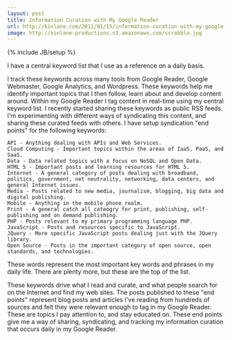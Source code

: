 ```yaml
---
layout: post
title: Information Curation with My Google Reader
url: http://kinlane.com/2011/01/15/information-curation-with-my-google-reader/
image: http://kinlane-productions.s3.amazonaws.com/scrabble.jpg
---
```

{% include JB/setup %}
I have a central keyword list that I use as a reference on a daily basis.

I track these keywords across many tools from Google Reader, Google Webmaster, Google Analytics, and Wordpress.
These keywords help me identify important topics that I then follow, learn about and develop content around.
Within my Google Reader I tag content in real-time using my central keyword list.
I recently started sharing these keywords as public RSS feeds.
I'm experimenting with different ways of syndicating this content, and sharing these curated feeds with others.
I have setup syndication "end points" for the following keywords:

	API - Anything dealing with APIs and Web Services.
	Cloud Computing - Important topics within the areas of IaaS, PaaS, and SaaS.
	Data - Data related topics with a focus on NoSQL and Open Data.
	HTML 5 - Important posts and learning resources for HTML 5.
	Internet - A general category of posts dealing with broadband, politics, government, net neutrality, networking, data centers, and general Internet issues.
	Media - Posts related to new media, journalism, blogging, big data and digital publishing.
	Mobile - Anything in the mobile phone realm.
	Print - A general catch all cateogry for print, publishing, self-publishing and on demand publishing.
	PHP - Posts relevant to my primary programming language PHP.
	JavaScript - Posts and resources specific to JavaScript.
	JQuery - More specific JavaScript posts dealing just with the JQuery library.
	Open Source - Posts in the important category of open source, open standards, and technologies.

These words represent the most important key words and phrases in my daily life.  There are plenty more, but these are the top of the list.

These keywords drive what I read and curate, and what people search for on the Internet and find my web sites.
The posts published to these "end points" represent blog posts and articles I've reading from hundreds of sources and felt they were relevant enough to tag in my Google Reader.
These are topics I pay attention to, and stay educated on.  These end points give me a way of sharing, syndicating, and tracking my information curation that occurs daily in my Google Reader.